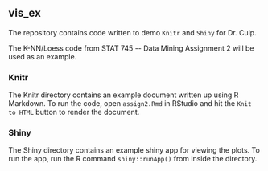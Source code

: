 ## vis_ex
The repository contains code written to demo `Knitr` and `Shiny` for
Dr. Culp.

The K-NN/Loess code from STAT 745 -- Data Mining Assignment 2 will be used as an
example.

### Knitr
The Knitr directory contains an example document written up using R
Markdown.  To run the code, open `assign2.Rmd` in RStudio and hit the
`Knit to HTML` button to render the document.

### Shiny
The Shiny directory contains an example shiny app for viewing the
plots. To run the app, run the R command `shiny::runApp()` from inside
the directory.

